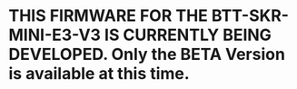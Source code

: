 # THIS FIRMWARE FOR THE BTT-SKR-MINI-E3-V3 IS CURRENTLY BEING DEVELOPED. Only the BETA Version is available at this time.
